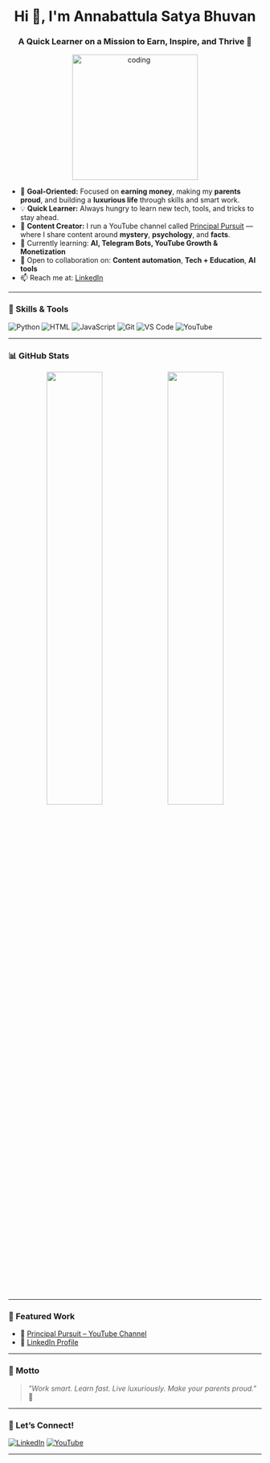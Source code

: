 <h1 align="center">Hi 👋, I'm Annabattula Satya Bhuvan</h1>
<h3 align="center">A Quick Learner on a Mission to Earn, Inspire, and Thrive 🚀</h3>

<p align="center">
  <img src="https://media.giphy.com/media/qgQUggAC3Pfv687qPC/giphy.gif" width="250" alt="coding" />
</p>

- 🎯 **Goal-Oriented:** Focused on **earning money**, making my **parents proud**, and building a **luxurious life** through skills and smart work.
- 💡 **Quick Learner:** Always hungry to learn new tech, tools, and tricks to stay ahead.
- 🎥 **Content Creator:** I run a YouTube channel called [Principal Pursuit](https://youtube.com/@principalpursuit) — where I share content around **mystery**, **psychology**, and **facts**.
- 🌱 Currently learning: **AI, Telegram Bots, YouTube Growth & Monetization**
- 🤝 Open to collaboration on: **Content automation**, **Tech + Education**, **AI tools**
- 📫 Reach me at: [LinkedIn](https://www.linkedin.com/in/satya-bhuvan)

---

### 🔧 Skills & Tools

![Python](https://img.shields.io/badge/-Python-black?style=flat-square&logo=python)
![HTML](https://img.shields.io/badge/-HTML5-black?style=flat-square&logo=html5)
![JavaScript](https://img.shields.io/badge/-JavaScript-black?style=flat-square&logo=javascript)
![Git](https://img.shields.io/badge/-Git-black?style=flat-square&logo=git)
![VS Code](https://img.shields.io/badge/-VS%20Code-black?style=flat-square&logo=visual-studio-code)
![YouTube](https://img.shields.io/badge/-YouTube-black?style=flat-square&logo=youtube)

---

### 📊 GitHub Stats

<p align="center">
  <img width="47%" src="https://github-readme-stats.vercel.app/api?username=YOUR_USERNAME&show_icons=true&theme=tokyonight" />
  <img width="47%" src="https://github-readme-streak-stats.herokuapp.com/?user=YOUR_USERNAME&theme=tokyonight" />
</p>

---

### 📌 Featured Work
- 🔗 [Principal Pursuit – YouTube Channel](https://youtube.com/@principalpursuit)
- 📘 [LinkedIn Profile](https://www.linkedin.com/in/satya-bhuvan)

---

### 🧠 Motto

> _"Work smart. Learn fast. Live luxuriously. Make your parents proud."_ 💙

---

### 🤝 Let’s Connect!

[![LinkedIn](https://img.shields.io/badge/-LinkedIn-blue?style=flat-square&logo=Linkedin&logoColor=white)](https://www.linkedin.com/in/satya-bhuvan)
[![YouTube](https://img.shields.io/badge/-YouTube-red?style=flat-square&logo=YouTube&logoColor=white)](https://youtube.com/@principalpursuit)

---

<!-- Annabattula-Satya-Bhuvan -->

